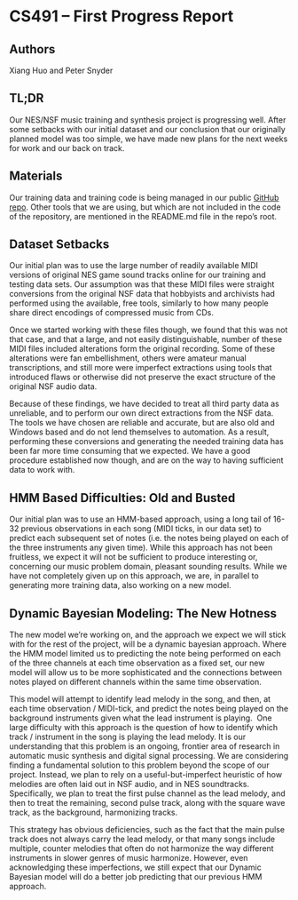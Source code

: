 CS491 – First Progress Report
=============================

Authors
-------
Xiang Huo and Peter Snyder

TL;DR
-----
Our NES/NSF music training and synthesis project is progressing well.  After some setbacks with our initial dataset and our conclusion that our originally planned model was too simple, we have made new plans for the next weeks for work and our back on track.

Materials
---------
Our training data and training code is being managed in our public [GitHub repo](
https://github.com/snyderp/nes-machine-learning).  Other tools that we are using, but which are not included in the code of the repository, are mentioned in the README.md file in the repo’s root.

Dataset Setbacks
----------------
Our initial plan was to use the large number of readily available MIDI versions of original NES game sound tracks online for our training and testing data sets.  Our assumption was that these MIDI files were straight conversions from the original NSF data that hobbyists and archivists had performed using the available, free tools, similarly to how many people share direct encodings of compressed music from CDs.  

Once we started working with these files though, we found that this was not that case, and that a large, and not easily distinguishable, number of these MIDI files included alterations form the original recording. Some of these alterations were fan embellishment, others were amateur manual transcriptions, and still more were imperfect extractions using tools that introduced flaws or otherwise did not preserve the exact structure of the original NSF audio data.

Because of these findings, we have decided to treat all third party data as unreliable, and to perform our own direct extractions from the NSF data. The tools we have chosen are reliable and accurate, but are also old and Windows based and do not lend themselves to automation. As a result, performing these conversions and generating the needed training data has been far more time consuming that we expected.  We have a good procedure established now though, and are on the way to having sufficient data to work with.

HMM Based Difficulties: Old and Busted
--------------------------------------
Our initial plan was to use an HMM-based approach, using a long tail of 16-32 previous observations in each song (MIDI ticks, in our data set) to predict each subsequent set of notes (i.e. the notes being played on each of the three instruments any given time).  While this approach has not been fruitless, we expect it will not be sufficient to produce interesting or, concerning our music problem domain, pleasant sounding results.  While we have not completely given up on this approach, we are, in parallel to generating more training data, also working on a new model.

Dynamic Bayesian Modeling: The New Hotness
------------------------------------------
The new model we’re working on, and the approach we expect we will stick with for the rest of the project, will be a dynamic bayesian approach. Where the HMM model limited us to predicting the note being performed on each of the three channels at each time observation as a fixed set, our new model will allow us to be more sophisticated and the connections between notes played on different channels within the same time observation.

This model will attempt to identify lead melody in the song, and then, at each time observation / MIDI-tick, and predict the notes being played on the background instruments given what the lead instrument is playing.
 One large difficulty with this approach is the question of how to identify which track / instrument in the song is playing the lead melody. It is our understanding that this problem is an ongoing, frontier area of research in automatic music synthesis and digital signal processing. We are considering finding a fundamental solution to this problem beyond the scope of our project. Instead, we plan to rely on a useful-but-imperfect heuristic of how melodies are often laid out in NSF audio, and in NES soundtracks.  Specifically, we plan to treat the first pulse channel as the lead melody, and then to treat the remaining, second pulse track, along with the square wave track, as the background, harmonizing tracks. 

This strategy has obvious deficiencies, such as the fact that the main pulse track does not always carry the lead melody, or that many songs include multiple, counter melodies that often do not harmonize the way different instruments in slower genres of music harmonize.  However, even acknowledging these imperfections, we still expect that our Dynamic Bayesian model will do a better job predicting that our previous HMM approach.

